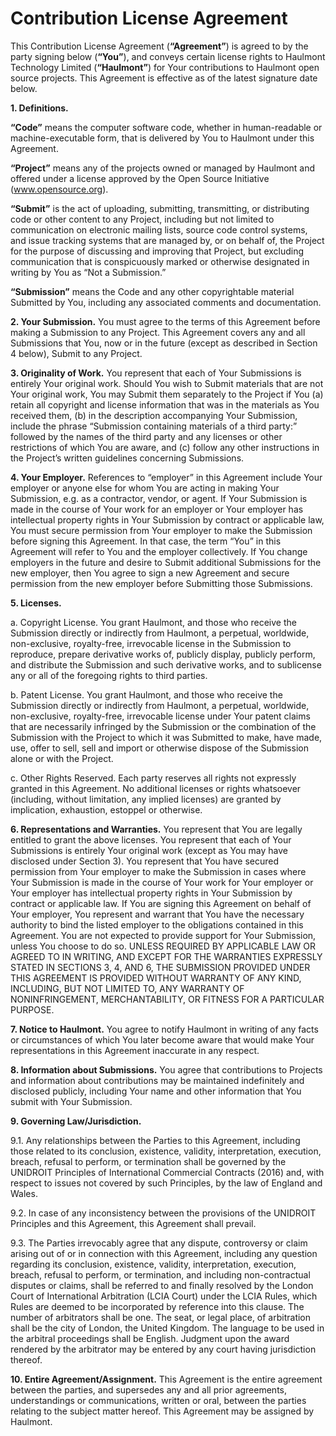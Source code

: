# Contribution License Agreement

This Contribution License Agreement (**“Agreement”**) is agreed to by the party signing below (**“You”**), and conveys certain license rights to Haulmont Technology Limited (**“Haulmont”**) for Your contributions to Haulmont  open source projects. This Agreement is effective as of the latest signature date below.

**1. Definitions.**

  **“Code”** means the computer software code, whether in human-readable or machine-executable form, that is delivered by You to Haulmont under this Agreement.

  **“Project”** means any of the projects owned or managed by Haulmont and offered under a license approved by the Open Source Initiative (www.opensource.org).

  **“Submit”** is the act of uploading, submitting, transmitting, or distributing code or other content to any Project, including but not limited to communication on electronic mailing lists, source code control systems, and issue tracking systems that are managed by, or on behalf of, the Project for the purpose of discussing and improving that Project, but excluding communication that is conspicuously marked or otherwise designated in writing by You as “Not a Submission.”

  **“Submission”** means the Code and any other copyrightable material Submitted by You, including any associated comments and documentation.

**2. Your Submission.** You must agree to the terms of this Agreement before making a Submission to any Project. This Agreement covers any and all Submissions that You, now or in the future (except as described in Section 4 below), Submit to any Project. 

**3. Originality of Work.** You represent that each of Your Submissions is entirely Your original work. Should You wish to Submit materials that are not Your original work, You may Submit them separately to the Project if You (a) retain all copyright and license information that was in the materials as You received them, (b) in the description accompanying Your Submission, include the phrase “Submission containing materials of a third party:” followed by the names of the third party and any licenses or other restrictions of which You are aware, and (c) follow any other instructions in the Project’s written guidelines concerning Submissions.

**4. Your Employer.** References to “employer” in this Agreement include Your employer or anyone else for whom You are acting in making Your Submission, e.g. as a contractor, vendor, or agent. If Your Submission is made in the course of Your work for an employer or Your employer has intellectual property rights in Your Submission by contract or applicable law, You must secure permission from Your employer to make the Submission before signing this Agreement. In that case, the term “You” in this Agreement will refer to You and the employer collectively. If You change employers in the future and desire to Submit additional Submissions for the new employer, then You agree to sign a new Agreement and secure permission from the new employer before Submitting those Submissions.

**5. Licenses.**

  a. Copyright License. You grant Haulmont, and those who receive the Submission directly or indirectly from Haulmont, a perpetual, worldwide, non-exclusive, royalty-free, irrevocable license in the Submission to reproduce, prepare derivative works of, publicly display, publicly perform, and distribute the Submission and such derivative works, and to sublicense any or all of the foregoing rights to third parties.
  
  b. Patent License. You grant Haulmont, and those who receive the Submission directly or indirectly from Haulmont, a perpetual, worldwide, non-exclusive, royalty-free, irrevocable license under Your patent claims that are necessarily infringed by the Submission or the combination of the Submission with the Project to which it was Submitted to make, have made, use, offer to sell, sell and import or otherwise dispose of the Submission alone or with the Project.
  
  c. Other Rights Reserved. Each party reserves all rights not expressly granted in this Agreement. No additional licenses or rights whatsoever (including, without limitation, any implied licenses) are granted by implication, exhaustion, estoppel or otherwise.
  
**6. Representations and Warranties.** You represent that You are legally entitled to grant the above licenses. You represent that each of Your Submissions is entirely Your original work (except as You may have disclosed under Section 3). You represent that You have secured permission from Your employer to make the Submission in cases where Your Submission is made in the course of Your work for Your employer or Your employer has intellectual property rights in Your Submission by contract or applicable law. If You are signing this Agreement on behalf of Your employer, You represent and warrant that You have the necessary authority to bind the listed employer to the obligations contained in this Agreement. You are not expected to provide support for Your Submission, unless You choose to do so. UNLESS REQUIRED BY APPLICABLE LAW OR AGREED TO IN WRITING, AND EXCEPT FOR THE WARRANTIES EXPRESSLY STATED IN SECTIONS 3, 4, AND 6, THE SUBMISSION PROVIDED UNDER THIS AGREEMENT IS PROVIDED WITHOUT WARRANTY OF ANY KIND, INCLUDING, BUT NOT LIMITED TO, ANY WARRANTY OF NONINFRINGEMENT, MERCHANTABILITY, OR FITNESS FOR A PARTICULAR PURPOSE.

**7. Notice to Haulmont.** You agree to notify Haulmont in writing of any facts or circumstances of which You later become aware that would make Your representations in this Agreement inaccurate in any respect.

**8. Information about Submissions.** You agree that contributions to Projects and information about contributions may be maintained indefinitely and disclosed publicly, including Your name and other information that You submit with Your Submission.

**9. Governing Law/Jurisdiction.** 

9.1. Any relationships between the Parties to this Agreement, including those related to its conclusion, existence, validity, interpretation, execution, breach, refusal to perform, or termination shall be governed by the UNIDROIT Principles of International Commercial Contracts (2016) and, with respect to issues not covered by such Principles, by the law of England and Wales.

9.2. In case of any inconsistency between the provisions of the UNIDROIT Principles and this Agreement, this Agreement shall prevail.

9.3. The Parties irrevocably agree that any dispute, controversy or claim arising out of or in connection with this Agreement, including any question regarding its conclusion, existence, validity, interpretation, execution, breach, refusal to perform, or termination, and including non-contractual disputes or claims, shall be referred to and finally resolved by the London Court of International Arbitration (LCIA Court) under the LCIA Rules, which Rules are deemed to be incorporated by reference into this clause. The number of arbitrators shall be one. The seat, or legal place, of arbitration shall be the city of London, the United Kingdom. The language to be used in the arbitral proceedings shall be English. Judgment upon the award rendered by the arbitrator may be entered by any court having jurisdiction thereof.

**10. Entire Agreement/Assignment.** This Agreement is the entire agreement between the parties, and supersedes any and all prior agreements, understandings or communications, written or oral, between the parties relating to the subject matter hereof. This Agreement may be assigned by Haulmont.